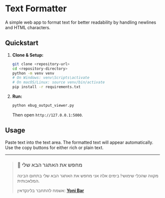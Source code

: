 # Text Formatter

A simple web app to format text for better readability by handling newlines and HTML characters.

## Quickstart

1.  **Clone & Setup:**
    ```bash
    git clone <repository-url>
    cd <repository-directory>
    python -m venv venv
    # On Windows: venv\Scripts\activate
    # On macOS/Linux: source venv/bin/activate
    pip install -r requirements.txt
    ```

2.  **Run:**
    ```bash
    python ebug_output_viewer.py
    ```
    Then open `http://127.0.0.1:5000`.

## Usage

Paste text into the text area. The formatted text will appear automatically. Use the copy buttons for either rich or plain text. 


---

> ### 🚀 מחפש את האתגר הבא שלי
>
> מקווה שהכלי שימושי! בימים אלה אני מחפש את האתגר הבא שלי בתחום הבינה המלאכותית.
> 
> אשמח להתחבר בלינקדאין: **[Yoni Bar](https://www.linkedin.com/in/john-bar-42722921/)**
